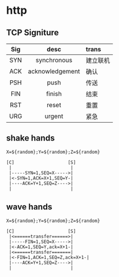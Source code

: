 # http
## TCP Signiture
|Sig|desc|trans|
|:-:|:-:|:-|
|SYN|synchronous|建立联机|
|ACK|acknowledgement|确认|
|PSH|push|传送|
|FIN|finish|结束|
|RST|reset|重置|
|URG|urgent|紧急|
## shake hands
```
X=${random};Y=${random};Z=${random}

[C]                    [S]
 |                      |
 |-----SYN=1,SEQ=X----->|
 |<-SYN=1,ACK=X+1,SEQ=Y-|
 |----ACK=Y+1,SEQ=Z---->|
 |                      |
```
## wave hands
```
X=${random};Y=${random};Z=${random}

[C]                    [S]
 |<======transfer======>|
 |-----FIN=1,SEQ=X----->|
 |<-ACK=1,SEQ=Y,ack=X+1-|
 |<======transfer=======|
 |<-FIN=1,ACK=1,SEQ=Z,ack=X+1-|
 |----ACK=Y+1,SEQ=Z---->|
 |                      |
```